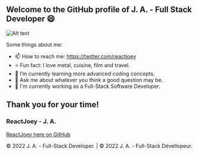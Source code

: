 ## Welcome to the GitHub profile of J. A. - Full Stack Developer 😄

![Alt text](https://avatars.githubusercontent.com/u/46306007?v=4 "ReactJoey hero banner with text containing: 'Follow ReactJoey on Twitter!'")

Some things about me:

- 📫 How to reach me: https://twitter.com/reactjoey
- ⭐ Fun fact: I love metal, cuisine, film and travel.
- 🌱 I’m currently learning more advanced coding concepts.
- 💬 Ask me about whatever you think a good question may be.
- 🔭 I'm currently working as a Full-Stack Software Developer.

## Thank you for your time!
### ReactJoey - J. A.
[ReactJoey here on GitHub](https://github.com/ReactJoey)

© 2022 J. A. - Full-Stack Developer. | © 2022 J. A. - Full-Stack Dévellopeur.
